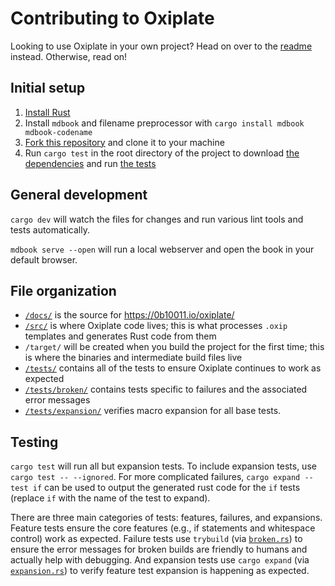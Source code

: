 # Contributing to Oxiplate

Looking to use Oxiplate in your own project? Head on over to the [readme](./README.md) instead. Otherwise, read on!

## Initial setup

1. [Install Rust](https://www.rust-lang.org/tools/install)
2. Install `mdbook` and filename preprocessor with `cargo install mdbook mdbook-codename`
3. [Fork this repository](https://docs.github.com/en/get-started/quickstart/fork-a-repo) and clone it to your machine
4. Run `cargo test` in the root directory of the project to download [the dependencies](./Cargo.toml) and run [the tests](./tests/)

## General development

`cargo dev` will watch the files for changes and run various lint tools and tests automatically.

`mdbook serve --open` will run a local webserver and open the book in your default browser.

## File organization

- [`/docs/`](./docs/) is the source for https://0b10011.io/oxiplate/
- [`/src/`](./src/) is where Oxiplate code lives; this is what processes `.oxip` templates and generates Rust code from them
- `/target/` will be created when you build the project for the first time; this is where the binaries and intermediate build files live
- [`/tests/`](./tests/) contains all of the tests to ensure Oxiplate continues to work as expected
- [`/tests/broken/`](./tests/broken/) contains tests specific to failures and the associated error messages
- [`/tests/expansion/`](./tests/expansion/) verifies macro expansion for all base tests.

## Testing

`cargo test` will run all but expansion tests. To include expansion tests, use `cargo test -- --ignored`. For more complicated failures, `cargo expand --test if` can be used to output the generated rust code for the `if` tests (replace `if` with the name of the test to expand).

There are three main categories of tests: features, failures, and expansions. Feature tests ensure the core features (e.g., if statements and whitespace control) work as expected. Failure tests use `trybuild` (via [`broken.rs`](./tests/broken.rs)) to ensure the error messages for broken builds are friendly to humans and actually help with debugging. And expansion tests use `cargo expand` (via [`expansion.rs`](./tests/expansion.rs)) to verify feature test expansion is happening as expected.
